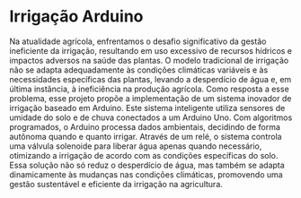 # Irrigação Arduino

Na atualidade agrícola, enfrentamos o desafio significativo da gestão ineficiente da irrigação, resultando em uso excessivo de recursos hídricos e impactos adversos na saúde das plantas. O modelo tradicional de irrigação não se adapta adequadamente às condições climáticas variáveis e às necessidades específicas das plantas, levando a desperdício de água e, em última instância, à ineficiência na produção agrícola.
Como resposta a esse problema, esse projeto propõe a implementação de um sistema inovador de irrigação baseado em Arduino. Este sistema inteligente utiliza sensores de umidade do solo e de chuva conectados a um Arduino Uno. Com algoritmos programados, o Arduino processa dados ambientais, decidindo de forma autônoma quando e quanto irrigar. Através de um relé, o sistema controla uma válvula solenoide para liberar água apenas quando necessário, otimizando a irrigação de acordo com as condições específicas do solo. Essa solução não só reduz o desperdício de água, mas também se adapta dinamicamente às mudanças nas condições climáticas, promovendo uma gestão sustentável e eficiente da irrigação na agricultura.
